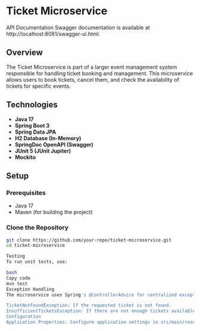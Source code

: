 # Ticket Microservice
API Documentation
Swagger documentation is available at http://localhost:8081/swagger-ui.html.

## Overview

The Ticket Microservice is part of a larger event management system responsible for handling ticket booking and management. This microservice allows users to book tickets, cancel them, and check the availability of tickets for specific events.

## Technologies

- **Java 17**
- **Spring Boot 3**
- **Spring Data JPA**
- **H2 Database (In-Memory)**
- **SpringDoc OpenAPI (Swagger)**
- **JUnit 5 (JUnit Jupiter)**
- **Mockito**

## Setup

### Prerequisites

- Java 17
- Maven (for building the project)

### Clone the Repository

```bash
git clone https://github.com/your-repo/ticket-microservice.git
cd ticket-microservice

Testing
To run unit tests, use:

bash
Copy code
mvn test
Exception Handling
The microservice uses Spring's @ControllerAdvice for centralized exception handling. Common exceptions are:

TicketNotFoundException: If the requested ticket is not found.
InsufficientTicketsException: If there are not enough tickets available for booking.
Configuration
Application Properties: Configure application settings in src/main/resources/application.properties.
